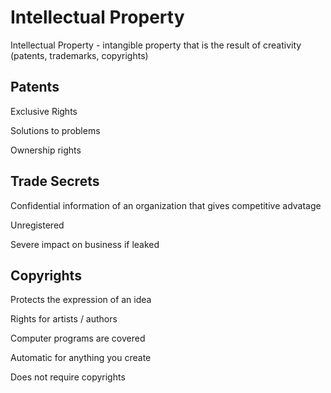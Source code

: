 # Intellectual Property

Intellectual Property - intangible property that is the result of creativity \(patents, trademarks, copyrights\)

## Patents

Exclusive Rights

Solutions to problems

Ownership rights

## Trade Secrets

Confidential information of an organization that gives competitive advatage

Unregistered

Severe impact on business if leaked

## Copyrights

Protects the expression of an idea

Rights for artists / authors

Computer programs are covered

Automatic for anything you create

Does not require copyrights





